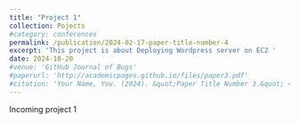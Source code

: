 ```yaml
---
title: "Project 1"
collection: Pojects
#category: conferences
permalink: /publication/2024-02-17-paper-title-number-4
excerpt: 'This project is about Deploying Wordpress server on EC2 '
date: 2024-10-20
#venue: 'GitHub Journal of Bugs'
#paperurl: 'http://academicpages.github.io/files/paper3.pdf'
#citation: 'Your Name, You. (2024). &quot;Paper Title Number 3.&quot; <i>GitHub Journal of Bugs</i>. 1(3).'
---
```


Incoming project 1
